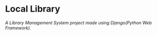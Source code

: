 # Local Library
###### A Library Management System project made using Django(Python Web Framework).
